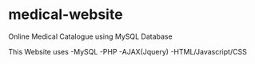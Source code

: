 # medical-website
Online Medical Catalogue using MySQL Database

This Website uses
-MySQL
-PHP
-AJAX(Jquery)
-HTML/Javascript/CSS
